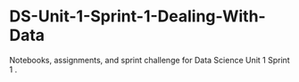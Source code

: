 # DS-Unit-1-Sprint-1-Dealing-With-Data
Notebooks, assignments, and sprint challenge for Data Science Unit 1 Sprint 1
.
